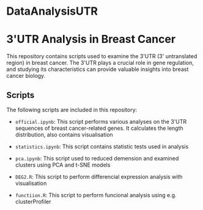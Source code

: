# DataAnalysisUTR

# 3'UTR Analysis in Breast Cancer 

This repository contains scripts used to examine the 3'UTR (3' untranslated region) in breast cancer. The 3'UTR plays a crucial role in gene regulation, and studying its characteristics can provide valuable insights into breast cancer biology.

## Scripts

The following scripts are included in this repository:

- `official.ipynb`: This script performs various analyses on the 3'UTR sequences of breast cancer-related genes. It calculates the length distribution, also contains visualisation

- `statistics.ipynb`: This script contains statistic tests used in analysis

- `pca.ipynb`: This script used to reduced demension and examined clusters using PCA and t-SNE models

- `DEG2.R`: This script to perform differencial expression analysis with visualisation

- `functiion.R`: This script to perform funcional analysis using e.g. clusterProfiler





